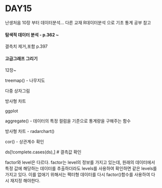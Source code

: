 # DAY15

난생처음 10장 부터 데이터분석... 다른 교재 R데이터분석 으로 기초 통계 공부 참고 

#### 탐색적 데이터 분석 - p.362 ~ 

결측치 제거,포함 p.397

#### 고급그래프 그리기 

12장~ 

treemap() - 나무지도

다중 상자그림

방사형 차트

ggplot 

aggregate() - 데이터의 특정 컬럼을 기준으로 통계량을 구해주는 함수

방사형 차트 - radarchart()

cor() - 상관계수 확인

ds[!complete.cases(ds),]          # 결측값 확인

factor와 level은 다르다. factor는 level의 정보를 가지고 있는데, 원래의 데이터에서 특정 값에 해당하는 데이터를 추출하더라도 levels를 사용하여 확인하면 같은 levels를 가지고 있다. 이를 없애기 위해서는 팩터형 데이터를 다시 factor()함수를 사용하여 다시 재지정 해야한다.